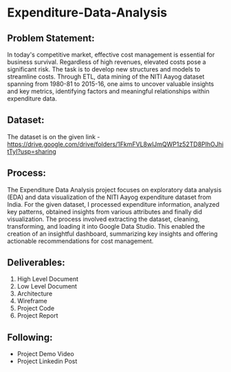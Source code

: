 # Expenditure-Data-Analysis

## Problem Statement:
In today's competitive market, effective cost management is essential for business survival. Regardless of high revenues, elevated costs pose a significant risk. The task is to develop new structures and models to streamline costs. Through ETL, data mining of the NITI Aayog dataset spanning from 1980-81 to 2015-16, one aims to uncover valuable insights and key metrics, identifying factors and meaningful relationships within expenditure data.

## Dataset:
The dataset is on the given link -   \
https://drive.google.com/drive/folders/1FkmFVL8wlJmQWP1z52TD8PlhOJhitTyI?usp=sharing

## Process:
The Expenditure Data Analysis project focuses on exploratory data analysis (EDA) and data visualization of the NITI Aayog expenditure dataset from India. For the given dataset, I processed expenditure information, analyzed key patterns, obtained insights from various attributes and finally did visualization. The process involved extracting the dataset, cleaning, transforming, and loading it into Google Data Studio. This enabled the creation of an insightful dashboard, summarizing key insights and offering actionable recommendations for cost management.

## Deliverables:
1. High Level Document
2. Low Level Document
3. Architecture
4. Wireframe
5. Project Code
6. Project Report

## Following:
- Project Demo Video 
- Project Linkedin Post
